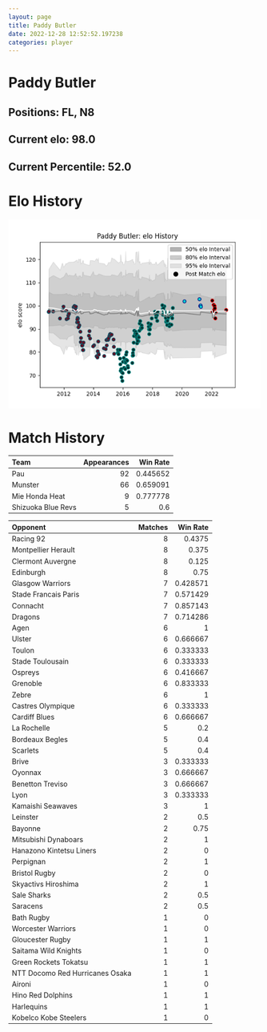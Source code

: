 ```yaml
---  
layout: page  
title: Paddy Butler  
date: 2022-12-28 12:52:52.197238  
categories: player  
---
```

# Paddy Butler

## Positions: FL, N8

## Current elo: 98.0

## Current Percentile: 52.0

# Elo History


![elo history](history_PaddyButler.png)
# Match History


| Team               |   Appearances |   Win Rate |
|:-------------------|--------------:|-----------:|
| Pau                |            92 |   0.445652 |
| Munster            |            66 |   0.659091 |
| Mie Honda Heat     |             9 |   0.777778 |
| Shizuoka Blue Revs |             5 |   0.6      |

| Opponent                        |   Matches |   Win Rate |
|:--------------------------------|----------:|-----------:|
| Racing 92                       |         8 |   0.4375   |
| Montpellier Herault             |         8 |   0.375    |
| Clermont Auvergne               |         8 |   0.125    |
| Edinburgh                       |         8 |   0.75     |
| Glasgow Warriors                |         7 |   0.428571 |
| Stade Francais Paris            |         7 |   0.571429 |
| Connacht                        |         7 |   0.857143 |
| Dragons                         |         7 |   0.714286 |
| Agen                            |         6 |   1        |
| Ulster                          |         6 |   0.666667 |
| Toulon                          |         6 |   0.333333 |
| Stade Toulousain                |         6 |   0.333333 |
| Ospreys                         |         6 |   0.416667 |
| Grenoble                        |         6 |   0.833333 |
| Zebre                           |         6 |   1        |
| Castres Olympique               |         6 |   0.333333 |
| Cardiff Blues                   |         6 |   0.666667 |
| La Rochelle                     |         5 |   0.2      |
| Bordeaux Begles                 |         5 |   0.4      |
| Scarlets                        |         5 |   0.4      |
| Brive                           |         3 |   0.333333 |
| Oyonnax                         |         3 |   0.666667 |
| Benetton Treviso                |         3 |   0.666667 |
| Lyon                            |         3 |   0.333333 |
| Kamaishi Seawaves               |         3 |   1        |
| Leinster                        |         2 |   0.5      |
| Bayonne                         |         2 |   0.75     |
| Mitsubishi Dynaboars            |         2 |   1        |
| Hanazono Kintetsu Liners        |         2 |   0        |
| Perpignan                       |         2 |   1        |
| Bristol Rugby                   |         2 |   0        |
| Skyactivs Hiroshima             |         2 |   1        |
| Sale Sharks                     |         2 |   0.5      |
| Saracens                        |         2 |   0.5      |
| Bath Rugby                      |         1 |   0        |
| Worcester Warriors              |         1 |   0        |
| Gloucester Rugby                |         1 |   1        |
| Saitama Wild Knights            |         1 |   0        |
| Green Rockets Tokatsu           |         1 |   1        |
| NTT Docomo Red Hurricanes Osaka |         1 |   1        |
| Aironi                          |         1 |   0        |
| Hino Red Dolphins               |         1 |   1        |
| Harlequins                      |         1 |   1        |
| Kobelco Kobe Steelers           |         1 |   0        |